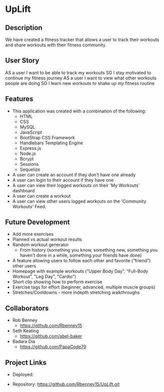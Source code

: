 # UpLift

## Description
We have created a fitness tracker that allows a user to track their workouts and share workouts with their fitness community. 

## User Story
AS a user I want to be able to track my workouts
SO I stay motivated to continue my fitness journey
AS a user I want to view what other workouts people are doing
SO I learn new workouts to shake up my fitness routine


## Features
* This application was created with a combination of the following:
    * HTML
    * CSS
    * MySQL
    * JavaScript
    * BootStrap CSS Framework
    * Handlebars Templating Engine
    * Express.js
    * Node.js
    * Bcrypt
    * Sessions
    * Sequelize
* A user can create an account if they don't have one already
* A user can login to their account if they have one
* A user can view their logged workouts on their 'My Workouts' dashboard
* A user can create a workout
* A user can view other users logged workouts on the 'Community Workouts' Feed.

## Future Development
* Add more exercises
* Planned vs actual workout results
* Random workout generator
    * From history (something you know, something new, something you haven’t done in a while, something your friends have done)
* A feature allowing users to follow each other and favorite (“friend”) other users
* Homepage with example workouts (“Upper Body Day”, “Full-Body Workout”, "Leg Day", "Cardio")
* Short clip showing how to perform exercise
* Exercise tags for effort (beginner, advanced, multiple muscle groups)
* Stretches/Cooldowns - more indepth stretching walkthroughs 


## Collaborators
* Rob Benney
    * https://github.com/Rbenney15
* Seth Keating
    * https://github.com/abel-baker
* Badara Dia
    * https://github.com/PapaCode79

## Project Links
* Deployed:


* Repository:
https://github.com/Rbenney15/UpLift.git